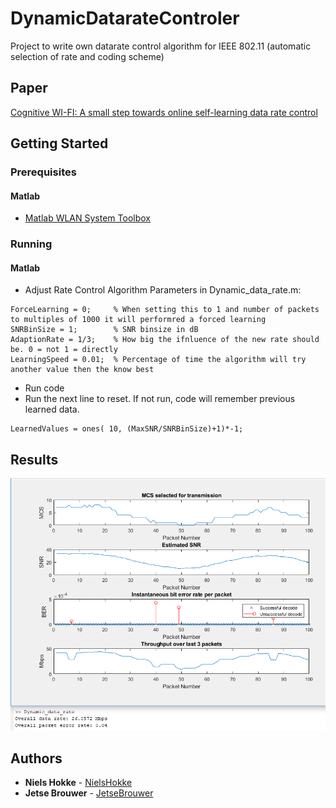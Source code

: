 # DynamicDatarateControler

Project to write own datarate control algorithm for IEEE 802.11 (automatic selection of rate and coding scheme)

## Paper
[Cognitive WI-FI: A small step towards online self-learning data rate control](https://github.com/NielsHokke/DynamicDatarateControler/blob/master/Cognitive%20WI-FI%20A%20small%20step%20towards%20online%20self-learning%20data%20rate%20control.pdf)

## Getting Started

### Prerequisites

#### Matlab

* [Matlab WLAN System Toolbox ](https://nl.mathworks.com/products/wlan-system.html)

### Running

#### Matlab

* Adjust Rate Control Algorithm Parameters in Dynamic_data_rate.m:
```
ForceLearning = 0;     % When setting this to 1 and number of packets to multiples of 1000 it will performred a forced learning
SNRBinSize = 1;        % SNR binsize in dB
AdaptionRate = 1/3;    % How big the ifnluence of the new rate should be. 0 = not 1 = directly
LearningSpeed = 0.01;  % Percentage of time the algorithm will try another value then the know best
```
* Run code
* Run the next line to reset. If not run, code will remember previous learned data.
```
LearnedValues = ones( 10, (MaxSNR/SNRBinSize)+1)*-1;
```

## Results

![Results](https://raw.githubusercontent.com/NielsHokke/DynamicDatarateControler/master/Capture.PNG)

## Authors

* **Niels Hokke** - [NielsHokke](https://github.com/NielsHokke)
* **Jetse Brouwer** - [JetseBrouwer](https://github.com/JetseBrouwer)



